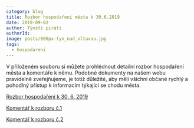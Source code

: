 ```yaml
---
category: blog
title: Rozbor hospodaření města k 30.6.2019
date: 2019-09-02
author: Týnští piráti
authorId:
image: posts/800px-tyn_nad_vltavou.jpg
tags: 
  - hospodareni
---
```


V přiloženém souboru si můžete prohlédnout detailní rozbor hospodaření města a komentáře k němu. Podobné dokumenty na našem webu pravidelně zveřejňujeme, je totiž důležité, aby měli všichni občané rychlý a pohodlný přístup k informacím týkající se chodu města.

[Rozbor hospodaření k 30. 6. 2019](/assets/doc/rozbor-hospodareni30-6-2019.pdf)

[Komentář k rozboru č.1](/assets/doc/komentar-rozboru-1.pdf)

[Komentář k rozboru č.2](/assets/doc/komentar-rozboru-2.pdf)

